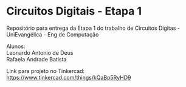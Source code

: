 # Circuitos Digitais - Etapa 1
Repositório para entrega da Etapa 1 do trabalho de Circuitos Digitas - UniEvangélica - Eng de Computação

Alunos:  
Leonardo Antonio de Deus  
Rafaela Andrade Batista

Link para projeto no Tinkercad:  
https://www.tinkercad.com/things/kQaBp5RyHD9 
